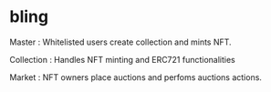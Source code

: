 # bling

Master : Whitelisted users create collection and mints NFT.

Collection : Handles NFT minting and ERC721 functionalities 

Market : NFT owners place auctions and perfoms auctions actions.